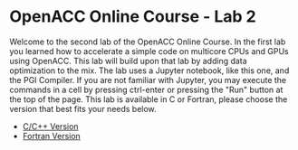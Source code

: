 # OpenACC Online Course - Lab 2

Welcome to the second lab of the OpenACC Online Course. In the first lab you learned how to accelerate a simple code on multicore CPUs and GPUs using OpenACC. This lab will build upon that lab by adding data optimization to the mix. The lab uses a Jupyter notebook, like this one, and the PGI Compiler. If you are not familiar with Jupyter, you may execute the commands in a cell by pressing ctrl-enter or pressing the "Run" button at the top of the page. This lab is available in C or Fortran, please choose the version that best fits your needs below.

* [C/C++ Version](C/README.md)
* [Fortran Version](Fortran/README.md)
